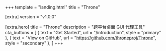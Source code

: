 +++
template = "landing.html"
title = "Throne"

[extra]
version = "v1.0.0"

[extra.hero]
title = "Throne"
description = "跨平台桌面 GUI 代理工具"
cta_buttons = [
    { text = "Get Started", url = "/introduction", style = "primary" },
    { text = "View on GitHub", url = "https://github.com/throneproj/Throne", style = "secondary" },
]
+++
